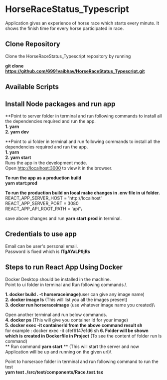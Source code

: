 
# HorseRaceStatus_Typescript
Application gives an experience of horse race which starts every minute. It shows the finish time for every horse participated in race.

## Clone Repository
Clone the HorseRaceStatus_Typescript repository by running 

**git clone https://github.com/6991vaibhav/HorseRaceStatus_Typescript.git**

## Available Scripts
## Install Node packages and run app
**Point to server folder in terminal and run following commands to install all the dependencies required and run the app.\
**1. yarn**\
**2. yarn dev**

**Point to ui folder in terminal and run following commands to install all the dependencies required and run the app.\
**1. yarn**\
**2. yarn start**\
Runs the app in the development mode.\
Open [http://localhost:3000](http://localhost:3000) to view it in the browser.

**To run the app as a production build**\
**yarn start:prod**

**To run the production build on local make changes in .env file in ui folder.**\
REACT_APP_SERVER_HOST = 'http://localhost'\
REACT_APP_SERVER_PORT = 3080\
REACT_APP_API_ROOT_PATH = 'api'\

save above changes and run **yarn start:prod** in terminal.

## Credentials to use app
Email can be user's personal email.\
Password is fixed which is **lTgAYaLP9jRs**

## Steps to run React App Using Docker

Docker Desktop should be installed in the machine.\
Point to ui folder in terminal and Run following commands.\

**1. docker build . -t horseraceimage**(user can give any image name)\
**2. docker image ls** (This will list you all the images present)\
**3. docker run horseraceimage** (use whatever image name you created)\

Open another terminal and run below commands.\
**4. docker ps** (This will give you container Id for your image)\
**5. docker exec -it __containerId from the above command result__ sh**\
for example : docker exec -it cfef6147e1d6 sh
**6. Folder will be shown which is created in Dockerfile in Project** (To see the content of folder run ls command)\
** Run command __yarn start__ ** (This will start the server and now Application will be up and running on the given url)\

 Point to horserace folder in terminal and run following command to run the test\
**yarn test ./src/__test__/components/Race.test.tsx**
